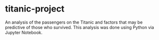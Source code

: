# titanic-project
An analysis of the passengers on the Titanic and factors that may be predictive of those who survived. This analysis was done using Python via Jupyter Notebook.
